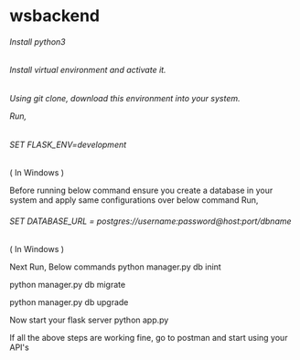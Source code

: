 # wsbackend
<h6> Install python3 <h6>
  
<h6> Install virtual environment and activate it. <h6>

Using git clone, download this environment into your system.

Run, <h6> SET FLASK_ENV=development </h6> ( In Windows )

Before running below command ensure you create a database in your system and apply same configurations over below command
Run, <h6> SET DATABASE_URL = postgres://username:password@host:port/dbname </h6> ( In Windows )

Next Run, Below commands
python manager.py db inint

python manager.py db migrate

python manager.py db upgrade

Now start your flask server python app.py

If all the above steps are working fine, go to postman and start using your API's


